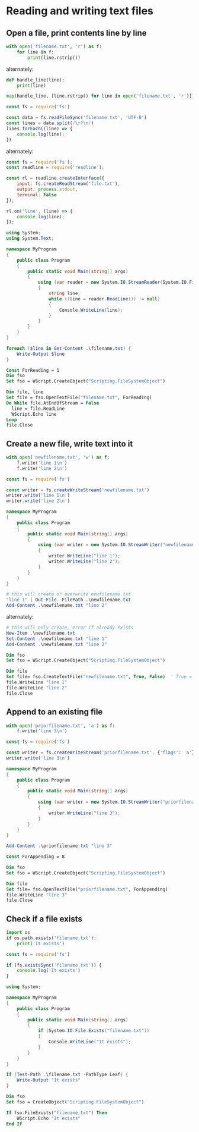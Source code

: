 # Reading and writing text files

## Open a file, print contents line by line

<tabs>
<tab name="Python">

```python
with open('filename.txt', 'r') as f:
    for line in f:
        print(line.rstrip())
```

alternately:

```python
def handle_line(line):
    print(line)

map(handle_line, [line.rstrip() for line in open('filename.txt', 'r')])
```

</tab>

<tab name="Javascript">

```javascript
const fs = require('fs')

const data = fs.readFileSync('filename.txt', 'UTF-8')
const lines = data.split(/\r?\n/)
lines.forEach((line) => {
    console.log(line);
})
```

alternately:

```javascript
const fs = require('fs');
const readline = require('readline');

const rl = readline.createInterface({
    input: fs.createReadStream('file.txt'),
    output: process.stdout,
    terminal: false
});

rl.on('line', (line) => {
    console.log(line);
});
```

</tab>

<tab name="C#">

```csharp
using System;
using System.Text;

namespace MyProgram
{
    public class Program
    {
        public static void Main(string[] args)
        {       
            using (var reader = new System.IO.StreamReader(System.IO.File.OpenRead("filename.txt"), Encoding.UTF8))
            {
                string line;
                while ((line = reader.ReadLine()) != null)
                {
                    Console.WriteLine(line);
                }
            }
        }
    }
}
```

</tab>

<tab name="PowerShell">

```powershell
foreach ($line in Get-Content .\filename.txt) {
    Write-Output $line
}
```

</tab>

<tab name="VB Script">

```vb
Const ForReading = 1
Dim fso
Set fso = WScript.CreateObject("Scripting.FileSystemObject")

Dim file, line
Set file = fso.OpenTextFile("filename.txt", ForReading)
Do While file.AtEndOfStream = False
  line = file.ReadLine
  WScript.Echo line
Loop
file.Close
```

</tab>
</tabs>

## Create a new file, write text into it

<tabs>
<tab name="Python">

```python
with open('newfilename.txt', 'w') as f:
    f.write('line 1\n')
    f.write('line 2\n')
```

</tab>

<tab name="Javascript">

```javascript
const fs = require('fs')

const writer = fs.createWriteStream('newfilename.txt')
writer.write('line 1\n')
writer.write('line 2\n')
```

</tab>

<tab name="C#">

```csharp
namespace MyProgram
{
    public class Program
    {
        public static void Main(string[] args)
        {       
            using (var writer = new System.IO.StreamWriter("newfilename.txt"))
            {
                writer.WriteLine("line 1");
                writer.WriteLine("line 2");
            }
        }
    }
} 
```

</tab>

<tab name="PowerShell">

```powershell
# this will create or overwrite newfilename.txt
"line 1" | Out-File -FilePath .\newfilename.txt
Add-Content .\newfilename.txt "line 2"
```

alternately:

```powershell
# this will only create, error if already exists
New-Item .\newfilename.txt
Set-Content .\newfilename.txt "line 1"
Add-Content .\newfilename.txt "line 2"
```

</tab>

<tab name="VB Script">

```vb
Dim fso
Set fso = WScript.CreateObject("Scripting.FileSystemObject")

Dim file
Set file= fso.CreateTextFile("newfilename.txt", True, False)  ' True = overwrite, False = unicode
file.WriteLine "line 1"
file.WriteLine "line 2"
file.Close
```

</tab>
</tabs>

## Append to an existing file

<tabs>
<tab name="Python">

```python
with open('priorfilename.txt', 'a') as f:
    f.write('line 3\n')
```

</tab>

<tab name="Javascript">

```javascript
const fs = require('fs')

const writer = fs.createWriteStream('priorfilename.txt', {'flags': 'a'})
writer.write('line 3\n')
```

</tab>

<tab name="C#">

```csharp
namespace MyProgram
{
    public class Program
    {
        public static void Main(string[] args)
        {       
            using (var writer = new System.IO.StreamWriter("priorfilename.txt", true))  // true = append
            {
                writer.WriteLine("line 3");
            }
        }
    }
}
```

</tab>

<tab name="PowerShell">

```powershell
Add-Content .\priorfilename.txt "line 3"
```

</tab>

<tab name="VB Script">

```vb
Const ForAppending = 8

Dim fso
Set fso = WScript.CreateObject("Scripting.FileSystemObject")

Dim file
Set file= fso.OpenTextFile("priorfilename.txt", ForAppending)
file.WriteLine "line 3"
file.Close
```

</tab>
</tabs>

## Check if a file exists

<tabs>
<tab name="Python">

```python
import os
if os.path.exists('filename.txt'):
    print('It exists')
```

</tab>

<tab name="Javascript">

```javascript
const fs = require('fs')

if (fs.existsSync('filename.txt')) {
    console.log('It exists')
}
```

</tab>

<tab name="C#">

```csharp
using System;

namespace MyProgram
{
    public class Program
    {
        public static void Main(string[] args)
        {       
            if (System.IO.File.Exists("filename.txt"))
            {
                Console.WriteLine("It exists");
            }
        }
    }
}
```

</tab>

<tab name="PowerShell">

```powershell
If (Test-Path .\filename.txt -PathType Leaf) {
    Write-Output "It exists"
}
```

</tab>

<tab name="VB Script">

```vb
Dim fso
Set fso = CreateObject("Scripting.FileSystemObject")

If fso.FileExists("filename.txt") Then
    WScript.Echo "It exists"
End If
```

</tab>
</tabs>

<comments-section repo="pointw-dev/pointw.com" repoId="R_kgDOODr9BQ" category="General" categoryId="DIC_kwDOODr9Bc4CoDyx" />
